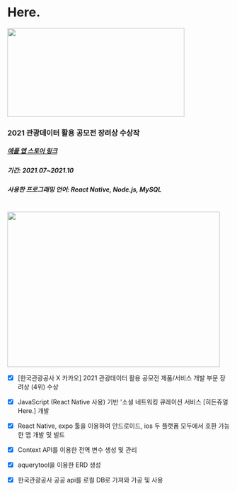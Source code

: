 # Here.
<img src="https://user-images.githubusercontent.com/61970111/160781095-8b919fd7-96f2-4171-9fd3-9cd584aeb48d.png" width="400" height="200" />

### 2021 관광데이터 활용 공모전 장려상 수상작
##### [애플 앱 스토어 링크](https://apps.apple.com/kr/app/%ED%9E%88%EB%93%A0%EC%A5%AC%EC%96%BC-here/id1582053876)
##### 기간: 2021.07~2021.10
##### 사용한 프로그래밍 언어: React Native, Node.js, MySQL

<br>
<img src="https://user-images.githubusercontent.com/61970111/160128008-466e5790-f961-4394-9b59-42fbb1618630.png" width="480" height="350" />

- [X] [한국관광공사 X 카카오] 2021 관광데이터 활용 공모전 제품/서비스 개발 부문 장려상 (4위) 수상
- [X] JavaScript (React Native 사용) 기반 '소셜 네트워킹 큐레이션 서비스 [히든쥬얼 Here.] 개발
- [X] React Native, expo 툴을 이용하여 안드로이드, ios 두 플랫폼 모두에서 호환 가능한 앱 개발 및 빌드
- [X] Context API를 이용한 전역 변수 생성 및 관리
- [X] aquerytool을 이용한 ERD 생성
- [X] 한국관광공사 공공 api를 로컬 DB로 가져와 가공 및 사용


